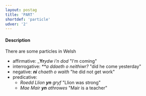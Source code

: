 ```yaml
---
layout: postag
title: 'PART'
shortdef: 'particle'
udver: '2'
---
```


#### Description

There are some particles in Welsh

* affirmative:  _**Yr**_ydw i'n dod_ "I'm coming"
* interrogative:  _**a ddaeth o neithiwr?_ "did he come yesterday"
* negative: _**ni** chaeth o waith_ "he did not get work"
* predicative:
  * _Roedd Llion **yn** gryf_ "Llion was strong"
  * _Mae Mair **yn** athrowes_ "Mair is a teacher"

<!-- Interlanguage links updated Po lis 14 15:34:34 CET 2022 -->
